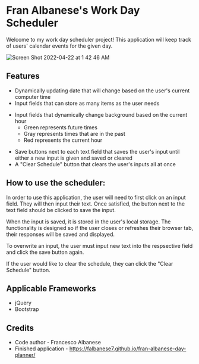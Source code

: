 # Fran Albanese's Work Day Scheduler

Welcome to my work day scheduler project! This application will keep track of users' calendar events for the given day.

![Screen Shot 2022-04-22 at 1 42 46 AM](https://user-images.githubusercontent.com/98659683/164610928-806c920b-26eb-446f-94b7-918a4de17573.png)

## Features

- Dynamically updating date that will change based on the user's current computer time
- Input fields that can store as many items as the user needs

* Input fields that dynamically change background based on the current hour
  - Green represents future times
  - Gray represents times that are in the past
  - Red represents the current hour

- Save buttons next to each text field that saves the user's input until either a new input is given and saved or cleared
- A "Clear Schedule" button that clears the user's inputs all at once

## How to use the scheduler:

In order to use this application, the user will need to first click on an input field. They will then input their text. Once satisfied, the button next to the text field should be clicked to save the input.

When the input is saved, it is stored in the user's local storage. The functionality is designed so if the user closes or refreshes their browser tab, their responses will be saved and displayed.

To overwrite an input, the user must input new text into the respsective field and click the save button again.

If the user would like to clear the schedule, they can click the "Clear Schedule" button.

## Applicable Frameworks

- jQuery
- Bootstrap

## Credits

- Code author - Francesco Albanese
- Finished application - https://falbanese7.github.io/fran-albanese-day-planner/
